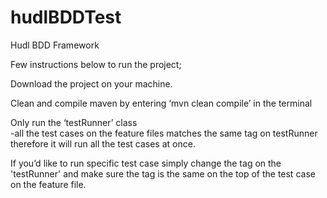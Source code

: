 # hudlBDDTest
Hudl BDD Framework

Few instructions below to run the project;

Download the project on your machine.

Clean and compile maven by entering ‘mvn clean compile’ in the terminal

Only run the ‘testRunner’ class  
   -all the test cases on the feature files matches the same tag on testRunner therefore it will run all the 
   test cases at once.
   
  If you’d like to run specific test case simply change the tag on the 'testRunner' and make sure the tag is the 
  same on the top of the test case on the feature file. 

